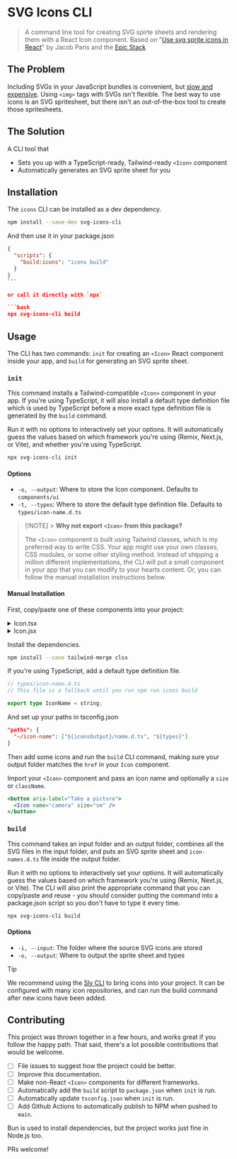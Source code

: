 # SVG Icons CLI

> A command line tool for creating SVG spirte sheets and rendering them with a React Icon component. Based on "[Use svg sprite icons in React](https://www.jacobparis.com/content/svg-icons)" by Jacob Paris and the [Epic Stack](https://github.com/epicweb-dev/epic-stack)

## The Problem

Including SVGs in your JavaScript bundles is convenient, but [slow and expensive](https://x.com/_developit/status/1382838799420514317?s=20). Using `<img>` tags with SVGs isn't flexible. The best way to use icons is an SVG spritesheet, but there isn't an out-of-the-box tool to create those spritesheets.

## The Solution

A CLI tool that

- Sets you up with a TypeScript-ready, Tailwind-ready `<Icon>` component
- Automatically generates an SVG sprite sheet for you

## Installation

The `icons` CLI can be installed as a dev dependency.

```bash
npm install --save-dev svg-icons-cli
```

And then use it in your package.json

````json
{
  "scripts": {
    "build:icons": "icons build"
  }
}
```

or call it directly with `npx`

```bash
npx svg-icons-cli build
````

## Usage

The CLI has two commands: `init` for creating an `<Icon>` React component inside your app, and `build` for generating an SVG sprite sheet.

### `init`

This command installs a Tailwind-compatible `<Icon>` component in your app. If you're using TypeScript, it will also install a default type definition file which is used by TypeScript before a more exact type definition file is generated by the `build` command.

Run it with no options to interactively set your options. It will automatically guess the values based on which framework you're using (Remix, Next.js, or Vite), and whether you're using TypeScript.

```bash
npx svg-icons-cli init
```

#### Options

- `-o, --output`: Where to store the Icon component. Defaults to `components/ui`
- `-t, --types`: Where to store the default type definition file. Defaults to `types/icon-name.d.ts`

> [!NOTE] > **Why not export `<Icon>` from this package?**
>
> The `<Icon>` component is built using Tailwind classes, which is my preferred way to write CSS. Your app might use your own classes, CSS modules, or some other styling method. Instead of shipping a million different implementations, the CLI will put a small component in your app that you can modify to your hearts content. Or, you can follow the manual installation instructions below.

#### Manual Installation

First, copy/paste one of these components into your project:

<details><summary>Icon.tsx</summary>

```tsx
import { type SVGProps } from "react";
// Configure this path in your tsconfig.json
import { type IconName } from "~/icon-name";
import { type ClassValue, clsx } from "clsx";
import { twMerge } from "tailwind-merge";
import href from "./icons/sprite.svg";

export { href };

export { IconName };

const sizeClassName = {
  font: "w-[1em] h-[1em]",
  xs: "w-3 h-3",
  sm: "w-4 h-4",
  md: "w-5 h-5",
  lg: "w-6 h-6",
  xl: "w-7 h-7",
} as const;

type Size = keyof typeof sizeClassName;

const childrenSizeClassName = {
  font: "gap-1.5",
  xs: "gap-1.5",
  sm: "gap-1.5",
  md: "gap-2",
  lg: "gap-2",
  xl: "gap-3",
} satisfies Record<Size, string>;

/**
 * Renders an SVG icon. The icon defaults to the size of the font. To make it
 * align vertically with neighboring text, you can pass the text as a child of
 * the icon and it will be automatically aligned.
 * Alternatively, if you're not ok with the icon being to the left of the text,
 * you need to wrap the icon and text in a common parent and set the parent to
 * display "flex" (or "inline-flex") with "items-center" and a reasonable gap.
 */
export function Icon({
  name,
  size = "font",
  className,
  children,
  ...props
}: SVGProps<SVGSVGElement> & {
  name: IconName;
  size?: Size;
}) {
  if (children) {
    return (
      <span
        className={`inline-flex items-center ${childrenSizeClassName[size]}`}
      >
        <Icon name={name} size={size} className={className} {...props} />
        {children}
      </span>
    );
  }
  return (
    <svg
      {...props}
      className={twMerge(
        clsx(sizeClassName[size], "inline self-center", className)
      )}
    >
      <use href={`${href}#${name}`} />
    </svg>
  );
}
```

</details>

<details><summary>Icon.jsx</summary>

```jsx
import { clsx } from "clsx";
import { twMerge } from "tailwind-merge";
import href from "./icons/sprite.svg";

export { href };
export { IconName };

const sizeClassName = {
  font: "w-[1em] h-[1em]",
  xs: "w-3 h-3",
  sm: "w-4 h-4",
  md: "w-5 h-5",
  lg: "w-6 h-6",
  xl: "w-7 h-7",
};
const childrenSizeClassName = {
  font: "gap-1.5",
  xs: "gap-1.5",
  sm: "gap-1.5",
  md: "gap-2",
  lg: "gap-2",
  xl: "gap-3",
};
/**
 * Renders an SVG icon. The icon defaults to the size of the font. To make it
 * align vertically with neighboring text, you can pass the text as a child of
 * the icon and it will be automatically aligned.
 * Alternatively, if you're not ok with the icon being to the left of the text,
 * you need to wrap the icon and text in a common parent and set the parent to
 * display "flex" (or "inline-flex") with "items-center" and a reasonable gap.
 */
export function Icon({ name, size = "font", className, children, ...props }) {
  if (children) {
    return (
      <span
        className={\`inline-flex items-center \${childrenSizeClassName[size]}\`}
      >
        <Icon name={name} size={size} className={className} {...props} />
        {children}
      </span>
    );
  }
  return (
    <svg
      {...props}
      className={twMerge(clsx(sizeClassName[size], "inline self-center", className))}
    >
      <use href={\`\${href}#\${name}\`} />
    </svg>
  );
}
```

</details>

Install the dependencies.

```bash
npm install --save tailwind-merge clsx
```

If you're using TypeScript, add a default type definition file.

```ts
// types/icon-name.d.ts
// This file is a fallback until you run npm run icons build

export type IconName = string;
```

And set up your paths in tsconfig.json

```json
"paths": {
  "~/icon-name": ["${iconsOutput}/name.d.ts", "${types}"]
}
```

Then add some icons and run the `build` CLI command, making sure your output folder matches the `href` in your `Icon` component.

Import your `<Icon>` component and pass an icon name and optionally a `size` or `className`.

```jsx
<button aria-label="Take a picture">
  <Icon name="camera" size="sm" />
</button>
```

### `build`

This command takes an input folder and an output folder, combines all the SVG files in the input folder, and puts an SVG sprite sheet and `icon-names.d.ts` file inside the output folder.

Run it with no options to interactively set your options. It will automatically guess the values based on which framework you're using (Remix, Next.js, or Vite). The CLI will also print the appropriate command that you can copy/paste and reuse - you should consider putting the command into a package.json script so you don't have to type it every time.

```bash
npx svg-icons-cli build
```

#### Options

- `-i, --input`: The folder where the source SVG icons are stored
- `-o, --output`: Where to output the sprite sheet and types

> [!TIP]
> We recommend using the [Sly CLI](https://sly-cli.fly.dev) to bring icons into your project. It can be configured with many icon repositories, and can run the build command after new icons have been added.

## Contributing

This project was thrown together in a few hours, and works great if you follow the happy path. That said, there's a lot possible contributions that would be welcome.

- [ ] File issues to suggest how the project could be better.
- [ ] Improve this documentation.
- [ ] Make non-React `<Icon>` components for different frameworks.
- [ ] Automatically add the `build` script to `package.json` when `init` is run.
- [ ] Automatically update `tsconfig.json` when `init` is run.
- [ ] Add Github Actions to automatically publish to NPM when pushed to `main`.

Bun is used to install dependencies, but the project works just fine in Node.js too.

PRs welcome!
